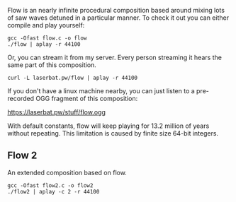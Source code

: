 Flow is an nearly infinite procedural composition based around mixing lots of saw waves detuned in a particular manner. To check it out you can either compile and play yourself:

    gcc -Ofast flow.c -o flow 
    ./flow | aplay -r 44100

Or, you can stream it from my server. Every person streaming it hears the same part of this composition.

    curl -L laserbat.pw/flow | aplay -r 44100

If you don't have a linux machine nearby, you can just listen to a pre-recorded OGG fragment of this composition:

https://laserbat.pw/stuff/flow.ogg

With default constants, flow will keep playing for 13.2 million of years without repeating. This limitation is caused by finite size 64-bit integers.

## Flow 2

An extended composition based on flow.

    gcc -Ofast flow2.c -o flow2 
    ./flow2 | aplay -c 2 -r 44100

